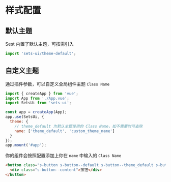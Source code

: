 # 样式配置

## 默认主题

Sest 内置了默认主题，可按需引入

```js
import 'sets-ui/theme-default';
```

## 自定义主题

通过插件参数，可以自定义全局组件主题 `Class Name`

```js
import { createApp } from 'vue';
import App from './App.vue';
import SetsUi from 'sets-ui';

const app = createApp(App);
app.use(SetsUi, {
  theme: {
    // theme_default 为默认主题使用的 Class Name，如不需要时可去除
    name: ['theme_default', 'custom_theme_name']
  }
});
app.mount('#app');
```

你的组件会按照配置添加上你在 `name` 中输入的 `Class Name`

```html
<button class="s-button s-button--default s-button--theme_default s-button--custom_theme_name">
  <div class="s-button--content">按钮</div>
</button>
```